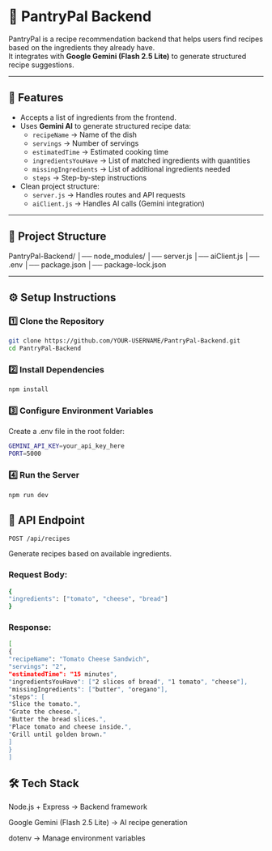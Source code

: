 # 🍳 PantryPal Backend

PantryPal is a recipe recommendation backend that helps users find recipes based on the ingredients they already have.  
It integrates with **Google Gemini (Flash 2.5 Lite)** to generate structured recipe suggestions.

---

## 🚀 Features

- Accepts a list of ingredients from the frontend.
- Uses **Gemini AI** to generate structured recipe data:
  - `recipeName` → Name of the dish
  - `servings` → Number of servings
  - `estimatedTime` → Estimated cooking time
  - `ingredientsYouHave` → List of matched ingredients with quantities
  - `missingIngredients` → List of additional ingredients needed
  - `steps` → Step-by-step instructions
- Clean project structure:
  - `server.js` → Handles routes and API requests
  - `aiClient.js` → Handles AI calls (Gemini integration)

---

## 📂 Project Structure

PantryPal-Backend/
│── node_modules/
│── server.js
│── aiClient.js
│── .env
│── package.json
│── package-lock.json

---

## ⚙️ Setup Instructions

### 1️⃣ Clone the Repository

```bash
git clone https://github.com/YOUR-USERNAME/PantryPal-Backend.git
cd PantryPal-Backend
```

### 2️⃣ Install Dependencies

```bash
npm install
```

### 3️⃣ Configure Environment Variables

Create a .env file in the root folder:

```bash
GEMINI_API_KEY=your_api_key_here
PORT=5000
```

### 4️⃣ Run the Server

```bash
npm run dev
```

## 📡 API Endpoint

`POST /api/recipes`

Generate recipes based on available ingredients.

### Request Body:

```bash
{
"ingredients": ["tomato", "cheese", "bread"]
}
```

### Response:

```bash
[
{
"recipeName": "Tomato Cheese Sandwich",
"servings": "2",
"estimatedTime": "15 minutes",
"ingredientsYouHave": ["2 slices of bread", "1 tomato", "cheese"],
"missingIngredients": ["butter", "oregano"],
"steps": [
"Slice the tomato.",
"Grate the cheese.",
"Butter the bread slices.",
"Place tomato and cheese inside.",
"Grill until golden brown."
]
}
]
```

## 🛠 Tech Stack

Node.js + Express → Backend framework

Google Gemini (Flash 2.5 Lite) → AI recipe generation

dotenv → Manage environment variables
